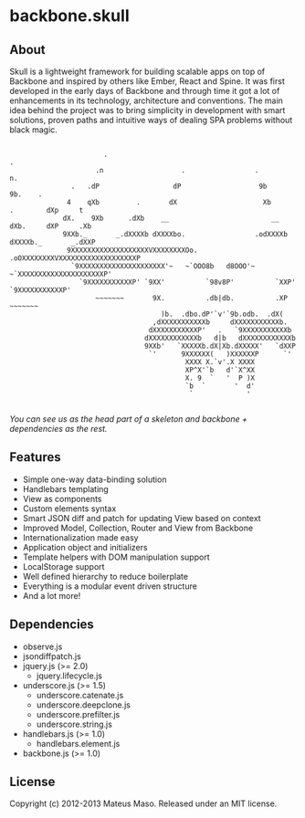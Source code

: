 backbone.skull
==============

## About

Skull is a lightweight framework for building scalable apps on top of Backbone and inspired by others like Ember, React and Spine. It was first developed in the early days of Backbone and through time it got a lot of enhancements in its technology, architecture and conventions. The main idea behind the project was to bring simplicity in development with smart solutions, proven paths and intuitive ways of dealing SPA problems without black magic.

```
          
                       .                                                      .
                     .n                   .                 .                  n.
               .   .dP                  dP                   9b                 9b.    .
              4    qXb         .       dX                     Xb       .        dXp     t
             dX.    9Xb      .dXb    __                         __    dXb.     dXP     .Xb
             9XXb._       _.dXXXXb dXXXXbo.                 .odXXXXb dXXXXb._       _.dXXP
              9XXXXXXXXXXXXXXXXXXXVXXXXXXXXOo.           .oOXXXXXXXXVXXXXXXXXXXXXXXXXXXXP
               `9XXXXXXXXXXXXXXXXXXXXX'~   ~`OOO8b   d8OOO'~   ~`XXXXXXXXXXXXXXXXXXXXXP'
                 `9XXXXXXXXXXXP' `9XX'          `98v8P'          `XXP' `9XXXXXXXXXXXP'
                     ~~~~~~~       9X.          .db|db.          .XP       ~~~~~~~
                                     )b.  .dbo.dP'`v'`9b.odb.  .dX(
                                   ,dXXXXXXXXXXXb     dXXXXXXXXXXXb.
                                  dXXXXXXXXXXXP'   .   `9XXXXXXXXXXXb
                                 dXXXXXXXXXXXXb   d|b   dXXXXXXXXXXXXb
                                 9XXb'   `XXXXXb.dX|Xb.dXXXXX'   `dXXP
                                  `'      9XXXXXX(   )XXXXXXP      `'
                                           XXXX X.`v'.X XXXX
                                           XP^X'`b   d'`X^XX
                                           X. 9  `   '  P )X
                                           `b  `       '  d'
                                            `             '
                          
```

*You can see us as the head part of a skeleton and backbone + dependencies as the rest.*

## Features

* Simple one-way data-binding solution
* Handlebars templating 
* View as components
* Custom elements syntax
* Smart JSON diff and patch for updating View based on context
* Improved Model, Collection, Router and View from Backbone
* Internationalization made easy
* Application object and initializers
* Template helpers with DOM manipulation support
* LocalStorage support
* Well defined hierarchy to reduce boilerplate
* Everything is a modular event driven structure
* And a lot more!

## Dependencies

* observe.js
* jsondiffpatch.js
* jquery.js (>= 2.0)
  * jquery.lifecycle.js
* underscore.js (>= 1.5)
  * underscore.catenate.js
  * underscore.deepclone.js
  * underscore.prefilter.js
  * underscore.string.js
* handlebars.js (>= 1.0)
  * handlebars.element.js
* backbone.js (>= 1.0)

## License

Copyright (c) 2012-2013 Mateus Maso. Released under an MIT license.
